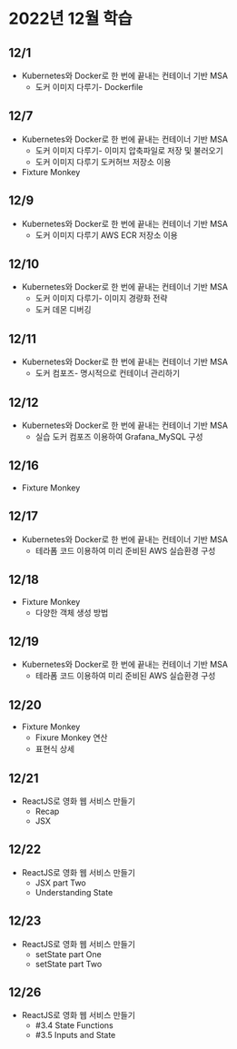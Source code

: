 # 2022년 12월 학습

## 12/1

- Kubernetes와 Docker로 한 번에 끝내는 컨테이너 기반 MSA
  - 도커 이미지 다루기- Dockerfile

## 12/7

- Kubernetes와 Docker로 한 번에 끝내는 컨테이너 기반 MSA
  - 도커 이미지 다루기- 이미지 압축파일로 저장 및 불러오기
  - 도커 이미지 다루기 도커허브 저장소 이용
- Fixture Monkey

## 12/9

- Kubernetes와 Docker로 한 번에 끝내는 컨테이너 기반 MSA
  - 도커 이미지 다루기 AWS ECR 저장소 이용

## 12/10

- Kubernetes와 Docker로 한 번에 끝내는 컨테이너 기반 MSA
  - 도커 이미지 다루기- 이미지 경량화 전략
  - 도커 데몬 디버깅

## 12/11

- Kubernetes와 Docker로 한 번에 끝내는 컨테이너 기반 MSA
  - 도커 컴포즈- 명시적으로 컨테이너 관리하기

## 12/12

- Kubernetes와 Docker로 한 번에 끝내는 컨테이너 기반 MSA
  - 실습 도커 컴포즈 이용하여 Grafana_MySQL 구성

## 12/16

- Fixture Monkey

## 12/17

- Kubernetes와 Docker로 한 번에 끝내는 컨테이너 기반 MSA
  - 테라폼 코드 이용하여 미리 준비된 AWS 실습환경 구성

## 12/18

- Fixture Monkey
  - 다양한 객체 생성 방법

## 12/19

- Kubernetes와 Docker로 한 번에 끝내는 컨테이너 기반 MSA
  - 테라폼 코드 이용하여 미리 준비된 AWS 실습환경 구성

## 12/20

- Fixture Monkey
  - Fixure Monkey 연산
  - 표현식 상세

## 12/21

- ReactJS로 영화 웹 서비스 만들기
  - Recap
  - JSX

## 12/22

- ReactJS로 영화 웹 서비스 만들기
  - JSX part Two
  - Understanding State

## 12/23

- ReactJS로 영화 웹 서비스 만들기
  - setState part One
  - setState part Two

## 12/26

- ReactJS로 영화 웹 서비스 만들기
  - #3.4 State Functions
  - #3.5 Inputs and State
